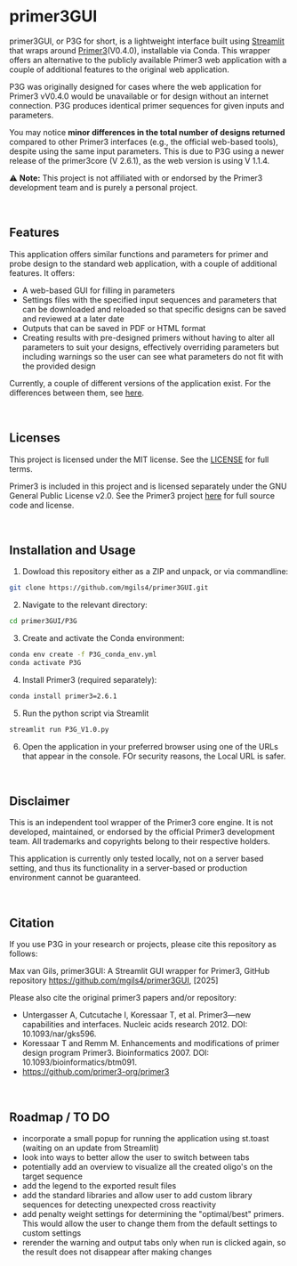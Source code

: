# primer3GUI
primer3GUI, or P3G for short, is a lightweight interface built using [Streamlit](https://streamlit.io/) that wraps around [Primer3](https://github.com/primer3-org/primer3)(V0.4.0), installable via Conda. This wrapper offers an alternative to the publicly available Primer3 web application with a couple of additional features to the original web application.

P3G was originally designed for cases where the web application for Primer3 vV0.4.0 would be unavailable or for design without an internet connection. P3G produces identical primer sequences for given inputs and parameters.

You may notice **minor differences in the total number of designs returned** compared to other Primer3 interfaces (e.g., the official web-based tools), despite using the same input parameters. This is due to P3G using a newer release of the primer3core (V 2.6.1), as the web version is using V 1.1.4. 

⚠️ **Note:** This project is not affiliated with or endorsed by the Primer3 development team and is purely a personal project.

<br>

## Features
This application offers similar functions and parameters for primer and probe design to the standard web application, with a couple of additional features. It offers:
- A web-based GUI for filling in parameters 
- Settings files with the specified input sequences and parameters that can be downloaded and reloaded so that specific designs can be saved and reviewed at a later date
- Outputs that can be saved in PDF or HTML format
- Creating results with pre-designed primers without having to alter all parameters to suit your designs, effectively overriding parameters but including warnings so the user can see what parameters do not fit with the provided design

Currently, a couple of different versions of the application exist. For the differences between them, see [here](P3G/README.md). 

<br>

## Licenses
This project is licensed under the MIT license. See the [LICENSE](LICENSE) for full terms.

Primer3 is included in this project and is licensed separately under the GNU General Public License v2.0.
See the Primer3 project [here](https://github.com/primer3-org/primer3) for full source code and license.

<br>

## Installation and Usage

1. Dowload this repository either as a ZIP and unpack, or via commandline:
```bash
git clone https://github.com/mgils4/primer3GUI.git
```
2. Navigate to the relevant directory:
```bash
cd primer3GUI/P3G
```

3. Create and activate the Conda environment:
```bash
conda env create -f P3G_conda_env.yml
conda activate P3G
```

4. Install Primer3 (required separately):
```bash
conda install primer3=2.6.1
```

5. Run the python script via Streamlit
```bash
streamlit run P3G_V1.0.py
```

6. Open the application in your preferred browser using one of the URLs that appear in the console. FOr security reasons, the Local URL is safer. 

<br>

## Disclaimer
This is an independent tool wrapper of the Primer3 core engine.
It is not developed, maintained, or endorsed by the official Primer3 development team.
All trademarks and copyrights belong to their respective holders. 

This application is currently only tested locally, not on a server based setting, and thus its functionality in a server-based or production environment cannot be guaranteed.

<br>

## Citation 
If you use P3G in your research or projects, please cite this repository as follows:

Max van Gils, primer3GUI: A Streamlit GUI wrapper for Primer3, GitHub repository
https://github.com/mgils4/primer3GUI, [2025]

Please also cite the original primer3 papers and/or repository:  
- Untergasser A, Cutcutache I, Koressaar T, et al. Primer3—new capabilities and interfaces. Nucleic acids research 2012. DOI: 10.1093/nar/gks596.
- Koressaar T and Remm M. Enhancements and modifications of primer design program Primer3. Bioinformatics 2007. DOI: 10.1093/bioinformatics/btm091.
- https://github.com/primer3-org/primer3

<br>

## Roadmap / TO DO

- incorporate a small popup for running the application using st.toast (waiting on an update from Streamlit)
- look into ways to better allow the user to switch between tabs
- potentially add an overview to visualize all the created oligo's on the target sequence
- add the legend to the exported result files
- add the standard libraries and allow user to add custom library sequences for detecting unexpected cross reactivity
- add penalty weight settings for determining the "optimal/best" primers. This would allow the user to change them from the default settings to custom settings
- rerender the warning and output tabs only when run is clicked again, so the result does not disappear after making changes